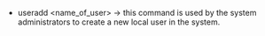 * useradd <name_of_user> -> this command is used by the system administrators to create a new local user in the system. 

